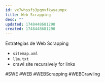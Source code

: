 ```yaml
---
id: vx7whssfs3pqmvfkwyaumpx
title: Web Scrapping
desc: ""
updated: 1748448681290
created: 1748448681290
---
```


Estratégias de Web Scrapping

- `sitemap.xml`
- `llm.txt`
- crawl site recursively for links

#SWE #WEB #WEBScrapping #WEBCrawling
